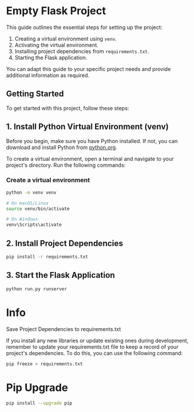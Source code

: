 # Empty Flask Project


This guide outlines the essential steps for setting up the project:

1. Creating a virtual environment using `venv`.
2. Activating the virtual environment.
3. Installing project dependencies from `requirements.txt`.
4. Starting the Flask application.

You can adapt this guide to your specific project needs and provide additional information as required.

## Getting Started

To get started with this project, follow these steps:

## 1. Install Python Virtual Environment (venv)

Before you begin, make sure you have Python installed. If not, you can download and install Python from [python.org](https://www.python.org/downloads/).

To create a virtual environment, open a terminal and navigate to your project's directory. Run the following commands:

### Create a virtual environment
```bash
python -m venv venv
```
```bash
# On macOS/Linux
source venv/bin/activate
```
```bash
# On Windows
venv\Scripts\activate
```

## 2. Install Project Dependencies
```bash
pip install -r requirements.txt
```

## 3. Start the Flask Application
```bash
python run.py runserver
```

# Info
Save Project Dependencies to requirements.txt

If you install any new libraries or update existing ones during development, remember to update your requirements.txt file to keep a record of your project's dependencies. To do this, you can use the following command:

```bash
pip freeze > requirements.txt
```

# Pip Upgrade
```bash
pip install --upgrade pip
```